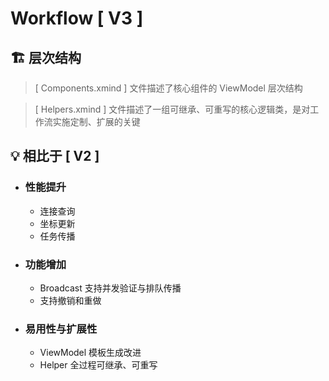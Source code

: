 ﻿# Workflow [ V3 ]

## 🏗️ 层次结构

> [ Components.xmind ] 文件描述了核心组件的 ViewModel 层次结构

> [ Helpers.xmind ] 文件描述了一组可继承、可重写的核心逻辑类，是对工作流实施定制、扩展的关键

## 💡 相比于 [ V2 ]

- ### 性能提升
  - 连接查询
  - 坐标更新
  - 任务传播
- ### 功能增加
  - Broadcast 支持并发验证与排队传播
  - 支持撤销和重做
- ### 易用性与扩展性
  - ViewModel 模板生成改进
  - Helper 全过程可继承、可重写